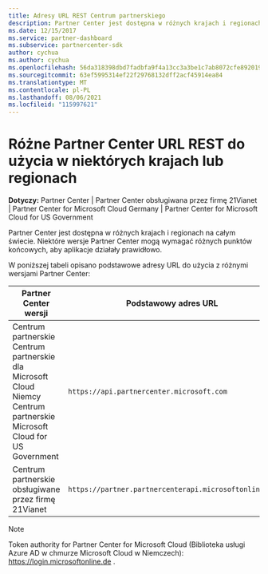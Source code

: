 ```yaml
---
title: Adresy URL REST Centrum partnerskiego
description: Partner Center jest dostępna w różnych krajach i regionach. Dowiedz się, Partner Center punkty końcowe i podstawowe adresy URL REST, których aplikacje powinny używać do prawidłowego działania.
ms.date: 12/15/2017
ms.service: partner-dashboard
ms.subservice: partnercenter-sdk
author: cychua
ms.author: cychua
ms.openlocfilehash: 56da318398dbd7fadbfa9f4a13cc3a3be1c7ab8072cfe8920192b5d04c2b9583
ms.sourcegitcommit: 63ef5995314ef22f29768132dff2acf45914ea84
ms.translationtype: MT
ms.contentlocale: pl-PL
ms.lasthandoff: 08/06/2021
ms.locfileid: "115997621"
---
```

# <a name="different-partner-center-rest-url-end-points-for-use-in-certain-countries-or-regions"></a>Różne Partner Center URL REST do użycia w niektórych krajach lub regionach

**Dotyczy:** Partner Center | Partner Center obsługiwana przez firmę 21Vianet | Partner Center for Microsoft Cloud Germany | Partner Center for Microsoft Cloud for US Government

Partner Center jest dostępna w różnych krajach i regionach na całym świecie. Niektóre wersje Partner Center mogą wymagać różnych punktów końcowych, aby aplikacje działały prawidłowo.

W poniższej tabeli opisano podstawowe adresy URL do użycia z różnymi wersjami Partner Center:

| Partner Center wersji  | Podstawowy adres URL  |
|---------|---------|
|Centrum partnerskie</br>Centrum partnerskie dla Microsoft Cloud Niemcy</br>Centrum partnerskie Microsoft Cloud for US Government     | `https://api.partnercenter.microsoft.com`        |
|Centrum partnerskie obsługiwane przez firmę 21Vianet  |  `https://partner.partnercenterapi.microsoftonline.cn`       |

>[!NOTE]
>Token authority for Partner Center for Microsoft Cloud (Biblioteka usługi Azure AD w chmurze Microsoft Cloud w Niemczech): https://login.microsoftonline.de .
